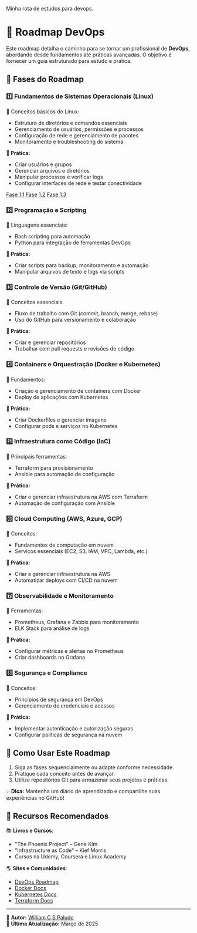  Minha rota de estudos para devops.


# 🚀 Roadmap DevOps

Este roadmap detalha o caminho para se tornar um profissional de **DevOps**, abordando desde fundamentos até práticas avançadas. O objetivo é fornecer um guia estruturado para estudo e prática.

## 📌 Fases do Roadmap

### **1️⃣ Fundamentos de Sistemas Operacionais (Linux)**
🔹 Conceitos básicos do Linux:
- Estrutura de diretórios e comandos essenciais
- Gerenciamento de usuários, permissões e processos
- Configuração de rede e gerenciamento de pacotes
- Monitoramento e troubleshooting do sistema

**🔧 Prática:**
- Criar usuários e grupos
- Gerenciar arquivos e diretórios
- Manipular processos e verificar logs
- Configurar interfaces de rede e testar conectividade

[Fase 1.1](https://github.com/williampaludo/Roadmap-Devops/tree/main/Fase%201.1)
[Fase 1.2](https://github.com/williampaludo/Roadmap-Devops/tree/main/Fase%201.2)
[Fase 1.3](https://github.com/williampaludo/Roadmap-Devops/tree/main/Fase%201.3)

### **2️⃣ Programação e Scripting**
🔹 Linguagens essenciais:
- Bash scripting para automação
- Python para integração de ferramentas DevOps

**🔧 Prática:**
- Criar scripts para backup, monitoramento e automação
- Manipular arquivos de texto e logs via scripts

### **3️⃣ Controle de Versão (Git/GitHub)**
🔹 Conceitos essenciais:
- Fluxo de trabalho com Git (commit, branch, merge, rebase)
- Uso do GitHub para versionamento e colaboração

**🔧 Prática:**
- Criar e gerenciar repositórios
- Trabalhar com pull requests e revisões de código

### **4️⃣ Containers e Orquestração (Docker e Kubernetes)**
🔹 Fundamentos:
- Criação e gerenciamento de containers com Docker
- Deploy de aplicações com Kubernetes

**🔧 Prática:**
- Criar Dockerfiles e gerenciar imagens
- Configurar pods e serviços no Kubernetes

### **5️⃣ Infraestrutura como Código (IaC)**
🔹 Principais ferramentas:
- Terraform para provisionamento
- Ansible para automação de configuração

**🔧 Prática:**
- Criar e gerenciar infraestrutura na AWS com Terraform
- Automação de configuração com Ansible

### **6️⃣ Cloud Computing (AWS, Azure, GCP)**
🔹 Conceitos:
- Fundamentos de computação em nuvem
- Serviços essenciais (EC2, S3, IAM, VPC, Lambda, etc.)

**🔧 Prática:**
- Criar e gerenciar infraestrutura na AWS
- Automatizar deploys com CI/CD na nuvem

### **7️⃣ Observabilidade e Monitoramento**
🔹 Ferramentas:
- Prometheus, Grafana e Zabbix para monitoramento
- ELK Stack para análise de logs

**🔧 Prática:**
- Configurar métricas e alertas no Prometheus
- Criar dashboards no Grafana

### **8️⃣ Segurança e Compliance**
🔹 Conceitos:
- Princípios de segurança em DevOps
- Gerenciamento de credenciais e acessos

**🔧 Prática:**
- Implementar autenticação e autorização seguras
- Configurar políticas de segurança na nuvem

## 📌 Como Usar Este Roadmap
1. Siga as fases sequencialmente ou adapte conforme necessidade.
2. Pratique cada conceito antes de avançar.
3. Utilize repositórios Git para armazenar seus projetos e práticas.

💡 **Dica:** Mantenha um diário de aprendizado e compartilhe suas experiências no GitHub!

## 📌 Recursos Recomendados
📚 **Livros e Cursos**:
- "The Phoenix Project" – Gene Kim
- "Infrastructure as Code" – Kief Morris
- Cursos na Udemy, Coursera e Linux Academy

🌎 **Sites e Comunidades**:
- [DevOps Roadmap](https://roadmap.sh/devops)
- [Docker Docs](https://docs.docker.com/)
- [Kubernetes Docs](https://kubernetes.io/docs/)
- [Terraform Docs](https://developer.hashicorp.com/terraform/docs)

---
📌 **Autor:** [William C S Paludo](https://github.com/williampaludo)  
📌 **Última Atualização:** Março de 2025
